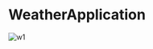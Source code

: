 # WeatherApplication
![w1](https://user-images.githubusercontent.com/44563718/131644835-638e456d-dbe8-47a2-992f-51b212216885.PNG)
